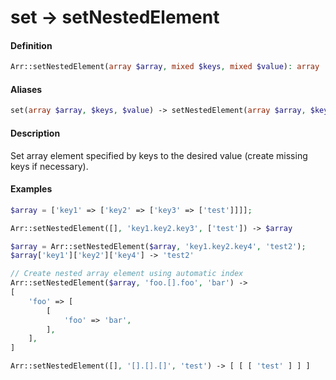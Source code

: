 # set → setNestedElement

#### Definition

```php
Arr::setNestedElement(array $array, mixed $keys, mixed $value): array
```

#### Aliases

```php
set(array $array, $keys, $value) -> setNestedElement(array $array, $keys, $value)
```

#### Description

Set array element specified by keys to the desired value \(create missing keys if necessary\).

#### Examples

```php
$array = ['key1' => ['key2' => ['key3' => ['test']]]];

Arr::setNestedElement([], 'key1.key2.key3', ['test']) -> $array

$array = Arr::setNestedElement($array, 'key1.key2.key4', 'test2');
$array['key1']['key2']['key4'] -> 'test2'

// Create nested array element using automatic index
Arr::setNestedElement($array, 'foo.[].foo', 'bar') -> 
[
    'foo' => [
        [
            'foo' => 'bar',
        ],
    ],
]

Arr::setNestedElement([], '[].[].[]', 'test') -> [ [ [ 'test' ] ] ]
```

